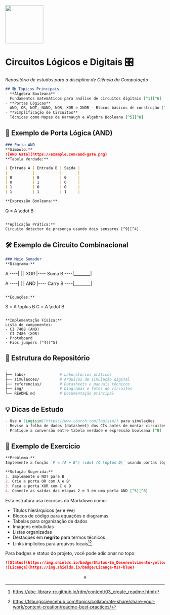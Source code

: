 <img src="https://r2cdn.perplexity.ai/pplx-full-logo-primary-dark%402x.png" class="logo" width="120"/>

# Circuitos Lógicos e Digitais 🎛️

*Repositório de estudos para a disciplina de Ciência da Computação*

```markdown
## 📚 Tópicos Principais
- **Álgebra Booleana**  
  Fundamentos matemáticos para análise de circuitos digitais [^1][^6]
- **Portas Lógicas**  
  AND, OR, NOT, NAND, NOR, XOR e XNOR - Blocos básicos de construção [^4][^9]
- **Simplificação de Circuitos**  
  Técnicas como Mapas de Karnaugh e Álgebra Booleana [^5][^8]
```


## 🔌 Exemplo de Porta Lógica (AND)

```markdown
### Porta AND
**Símbolo:**  
![AND Gate](https://example.com/and-gate.png)  
**Tabela Verdade:**  

| Entrada A | Entrada B | Saída |
|-----------|-----------|-------|
| 0         | 0         | 0     |
| 0         | 1         | 0     |
| 1         | 0         | 0     |
| 1         | 1         | 1     |

**Expressão Booleana:**  
```

Q = A \cdot B

```

**Aplicação Prática:**  
Circuito detector de presença usando dois sensores [^9][^4]
```


## 🛠️ Exemplo de Circuito Combinacional

```markdown
### Meio Somador
**Diagrama:**  
```

A ----|        |
|  XOR   |---- Soma
B ----|________|

A ----|        |
|  AND   |---- Carry
B ----|________|

```

**Equações:**  
```

S = A \oplus B
C = A \cdot B

```

**Implementação Física:**  
Lista de componentes:
- CI 7408 (AND)
- CI 7486 (XOR)
- Protoboard
- Fios jumpers [^4][^5]
```


## 📂 Estrutura do Repositório

```bash
.
├── labs/               # Laboratórios práticos
├── simulacoes/         # Arquivos de simulação digital
├── referencias/        # Datasheets e manuais técnicos
├── img/                # Diagramas e fotos de circuitos
└── README.md           # Documentação principal
```


## 💡 Dicas de Estudo

```markdown
- Use o [Logisim](https://www.cburch.com/logisim/) para simulações
- Revise a folha de dados (datasheet) dos CIs antes de montar circuitos [^4]
- Pratique a conversão entre tabela verdade e expressão booleana [^8]
```


## 🧩 Exemplo de Exercício

```markdown
**Problema:**  
Implemente a função `F = (A + B') \cdot (C \oplus D)` usando portas lógicas básicas

**Solução Sugerida:**  
1. Implemente o NOT para B
2. Crie a porta OR com A e B'
3. Faça a porta XOR com C e D
4. Conecte as saídas das etapas 2 e 3 em uma porta AND [^5][^8]
```

Esta estrutura usa recursos do Markdown como:

- Títulos hierárquicos (`##` e `###`)
- Blocos de código para equações e diagramas
- Tabelas para organização de dados
- Imagens embutidas
- Listas organizadas
- Destaques em **negrito** para termos técnicos
- Links implícitos para arquivos locais[^1][^6]

Para badges e status do projeto, você pode adicionar no topo:

```markdown
![Status](https://img.shields.io/badge/Status-Em_Desenvolvimento-yellow) 
![Licença](https://img.shields.io/badge/Licença-MIT-blue)
```

<div style="text-align: center">⁂</div>

[^1]: https://ubc-library-rc.github.io/rdm/content/03_create_readme.html

[^2]: https://www.freecodecamp.org/news/how-to-write-a-good-readme-file/

[^3]: https://github.com/othneildrew/Best-README-Template

[^4]: https://professor.luzerna.ifc.edu.br/ricardo-kerschbaumer/wp-content/uploads/sites/43/2021/09/Roteiro-do-experimento-1-de-Sistemas-Digitais-Experimental.pdf

[^5]: https://www.inf.ufes.br/~zegonc/material/Introducao_a_Computacao/Apostila Circuitos e Sistemas Digitais.pdf

[^6]: https://tilburgsciencehub.com/topics/collaborate-share/share-your-work/content-creation/readme-best-practices/

[^7]: https://blog.rocketseat.com.br/como-fazer-um-bom-readme/

[^8]: https://periodicos.set.edu.br/cadernoexatas/article/download/3471/1948/10763

[^9]: https://www.inf.ufes.br/~jssalamon/wp-content/uploads/disciplinas/introcomp/slides/Aula 8 - Noções de circuitos lógicos.pdf

[^10]: https://dev.to/your-ehsan/how-to-easily-create-folder-structure-in-readme-markdown-with-two-simple-steps-3i42

[^11]: https://github.com/iuricode/readme-template

[^12]: https://www.makeareadme.com

[^13]: https://www.readme-templates.com

[^14]: https://github.com/kriasoft/Folder-Structure-Conventions/blob/master/README.md

[^15]: https://readme.so

[^16]: https://docs.github.com/github/writing-on-github/getting-started-with-writing-and-formatting-on-github/basic-writing-and-formatting-syntax

[^17]: https://gitlab.com/kopino4-templates/readme-template

[^18]: https://www.drupal.org/docs/develop/managing-a-drupalorg-theme-module-or-distribution-project/documenting-your-project/readmemd-template

[^19]: https://github.com/GSimas/EEL5105

[^20]: https://www.feis.unesp.br/Home/departamentos/engenhariaeletrica/lab_digitais_01_exp_01_tutorialmax.pdf

[^21]: https://github.com/menotti/ld

[^22]: https://wiki.ifsc.edu.br/mediawiki/index.php/AULA_14_-_Eletrônica_Digital_1_-_Graduação

[^23]: https://www.youtube.com/watch?v=0GzaXbMNB10

[^24]: https://www.researchgate.net/publication/358351576_LOGISIM_FERRAMENTA_PARA_SIMULACAO_DE_CIRCUITOS_COMBINACIONAIS_e_SEQUENCIAIS_DIGITAIS

[^25]: http://www.fem.unicamp.br/~grace/introducao_logicos.pdf

[^26]: https://www.passeidireto.com/arquivo/99385913/circuitos-digitais-atividade-tema-02

[^27]: https://materialpublic.imd.ufrn.br/curso/disciplina/1/17/2/2

[^28]: https://repositorio.ufba.br/bitstream/ri/13988/1/_Eletronica.pdf

[^29]: https://marcielbp.github.io/Circuits/lab/pr03_simulador.html

[^30]: https://www.reddit.com/r/learnprogramming/comments/vxfku6/how_to_write_a_readme/

[^31]: https://www.reddit.com/r/opensource/comments/txl9zq/next_level_readme/

[^32]: https://stackoverflow.com/questions/23989232/is-there-a-way-to-represent-a-directory-tree-in-a-github-readme-md

[^33]: https://www.youtube.com/watch?v=QXKDXoc6YPI

[^34]: https://www.academia.edu/6227222/Conhecendo_Ruby

[^35]: https://www.profelectro.info/simulador-basico-de-circuitos-logicos-sistemas-digitais/

